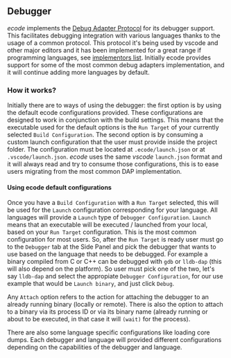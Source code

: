## Debugger

*ecode* implements the [Debug Adapter Protocol](https://microsoft.github.io/debug-adapter-protocol) for its debugger support.
This facilitates debugging integration with various languages thanks to the usage of a common protocol. This protocol it's
being used by vscode and other major editors and it has been implemented for a great range if programming languages, see
[implementors list](https://microsoft.github.io/debug-adapter-protocol/implementors/adapters/).
Initially ecode provides support for some of the most common debug adapters implementation, and it will continue adding
more languages by default.

### How it works?

Initially there are to ways of using the debugger: the first option is by using the default ecode
configurations provided. These configurations are designed to work in conjunction with the build
settings. This means that the executable used for the default options is the `Run Target` of your
currently selected `Build Configuration`. The second option is by consuming a custom launch
configuration that the user must provide inside the project folder. The configuration must be located
at `.ecode/launch.json` or at `.vscode/launch.json`. *ecode* uses the same *vscode* `launch.json` format
and it will always read and try to consume those configurations, this is to ease users migrating from
the most common DAP implementation.

#### Using ecode default configurations

Once you have a `Build Configuration` with a `Run Target` selected, this will be used for the `Launch`
configuration corresponding for your language. All languages will provide a `Launch` type of `Debugger Configuration`.
`Launch` means that an executable will be executed / launched from your local, based on your `Run Target` configuration.
This is the most common configuration for most users. So, after the `Run Target` is ready user must
go to the `Debugger` tab at the Side Panel and pick the debugger that wants to use based on the language
that needs to be debugged. For example a binary compiled from C or C++ can be debugged with `gdb` or `lldb-dap`
(this will also depend on the platform). So user must pick one of the two, let's say `lldb-dap` and
select the appropiate `Debugger Configuration`, for our use example that would be `Launch binary`, and
just click `Debug`.


Any `Attach` option refers to the action for attaching the debugger to an already running binary (locally or remote).
There is also the option to attach to a binary via its process ID or via its binary name (already running
or about to be executed, in that case it will `(wait)` for the process).

There are also some language specific configurations like loading core dumps. Each debugger and language
will provided different configurations depending on the capabilities of the debugger and language.
